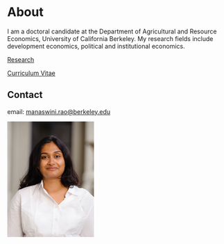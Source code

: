 # About

I am a doctoral candidate at the Department of Agricultural and Resource Economics, University of California Berkeley. My research fields include development economics, political and institutional economics. 

[Research](https://github.com/manaswinirao/manaswinirao.github.io/research.md)

[Curriculum Vitae]("/MRao_CV_2017.pdf")

## Contact
email: manaswini.rao@berkeley.edu

<img src="/RAOPhoto_2014-8.jpg" width="200">


